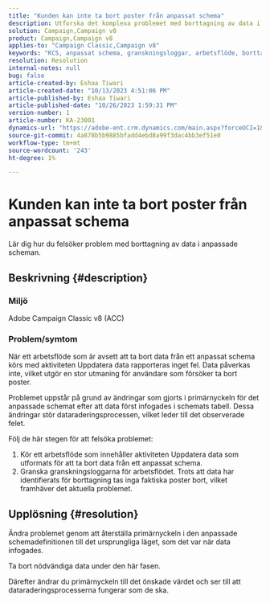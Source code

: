 ```yaml
---
title: "Kunden kan inte ta bort poster från anpassat schema"
description: Utforska det komplexa problemet med borttagning av data i anpassade scheman. Upptäck de problem som uppstår när arbetsflöden inte kan ta bort data trots felfri körning.
solution: Campaign,Campaign v8
product: Campaign,Campaign v8
applies-to: "Campaign Classic,Campaign v8"
keywords: "KCS, anpassat schema, granskningsloggar, arbetsflöde, borttagning av data, primärnyckel, Adobe Campaign Classic v8, ACC, felsökning"
resolution: Resolution
internal-notes: null
bug: false
article-created-by: Eshaa Tiwari
article-created-date: "10/13/2023 4:51:06 PM"
article-published-by: Eshaa Tiwari
article-published-date: "10/26/2023 1:59:31 PM"
version-number: 1
article-number: KA-23001
dynamics-url: "https://adobe-ent.crm.dynamics.com/main.aspx?forceUCI=1&pagetype=entityrecord&etn=knowledgearticle&id=ebf9b4ad-e869-ee11-9ae7-6045bd006a22"
source-git-commit: 4a878b5b9885bfadd4ebd8a99f3dac4bb3ef51e0
workflow-type: tm+mt
source-wordcount: '243'
ht-degree: 1%

---
```


# Kunden kan inte ta bort poster från anpassat schema


Lär dig hur du felsöker problem med borttagning av data i anpassade scheman.

## Beskrivning {#description}


### Miljö

Adobe Campaign Classic v8 (ACC)

### Problem/symtom

När ett arbetsflöde som är avsett att ta bort data från ett anpassat schema körs med aktiviteten Uppdatera data rapporteras inget fel. Data påverkas inte, vilket utgör en stor utmaning för användare som försöker ta bort poster.

Problemet uppstår på grund av ändringar som gjorts i primärnyckeln för det anpassade schemat efter att data först infogades i schemats tabell. Dessa ändringar stör dataraderingsprocessen, vilket leder till det observerade felet.

Följ de här stegen för att felsöka problemet:

1. Kör ett arbetsflöde som innehåller aktiviteten Uppdatera data som utformats för att ta bort data från ett anpassat schema.
2. Granska granskningsloggarna för arbetsflödet. Trots att data har identifierats för borttagning tas inga faktiska poster bort, vilket framhäver det aktuella problemet.



## Upplösning {#resolution}


Ändra problemet genom att återställa primärnyckeln i den anpassade schemadefinitionen till det ursprungliga läget, som det var när data infogades.

Ta bort nödvändiga data under den här fasen.

Därefter ändrar du primärnyckeln till det önskade värdet och ser till att dataraderingsprocesserna fungerar som de ska.
